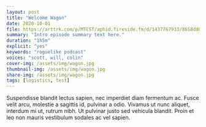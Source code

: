 ```yaml
---
layout: post
title: "Welcome Wagon"
date: 2020-10-01
file: https://arttrk.com/p/MTCST/aphid.fireside.fm/d/1437767933/8658dd0c-baa7-4412-9466-918650a0013d/0dfd4a8d-03e5-48e0-9536-14ef8fb1d62b.mp3
summary: "Intro episode summary text here."
duration: "1h5m"
explicit: "yes"
keywords: "roguelike podcast"
voices: "scott, will, colin"
cover-img: /assets/img/wagon.jpg
thumbnail-img: /assets/img/wagon.jpg
share-img: /assets/img/wagon.jpg
tags: [logistics, test]
---
```






Suspendisse blandit lectus sapien, nec imperdiet diam fermentum ac. Fusce velit arcu, molestie a sagittis id, pulvinar a odio. Vivamus ut nunc aliquet, interdum mi ut, rutrum nibh. Ut pulvinar justo sed vehicula blandit. Proin et leo non mauris vestibulum sodales ac vel sapien. 

